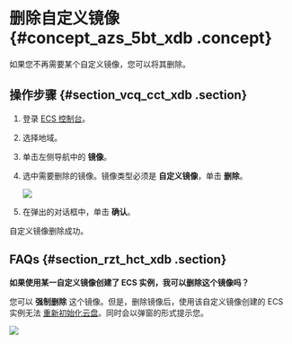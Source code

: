 # 删除自定义镜像 {#concept_azs_5bt_xdb .concept}

如果您不再需要某个自定义镜像，您可以将其删除。

## 操作步骤 {#section_vcq_cct_xdb .section}

1.  登录 [ECS 控制台](https://ecs.console.aliyun.com/#/home)。
2.  选择地域。
3.  单击左侧导航中的 **镜像**。
4.  选中需要删除的镜像。镜像类型必须是 **自定义镜像**，单击 **删除**。

    ![](http://static-aliyun-doc.oss-cn-hangzhou.aliyuncs.com/assets/img/9710/4646_zh-CN.png)

5.  在弹出的对话框中，单击 **确认**。

自定义镜像删除成功。

## FAQs {#section_rzt_hct_xdb .section}

**如果使用某一自定义镜像创建了 ECS 实例，我可以删除这个镜像吗？**

您可以 **强制删除** 这个镜像。但是，删除镜像后，使用该自定义镜像创建的 ECS 实例无法 [重新初始化云盘](cn.zh-CN/用户指南/云盘/重新初始化云盘.md#)。同时会以弹窗的形式提示您。

![](http://static-aliyun-doc.oss-cn-hangzhou.aliyuncs.com/assets/img/9710/4647_zh-CN.png)

